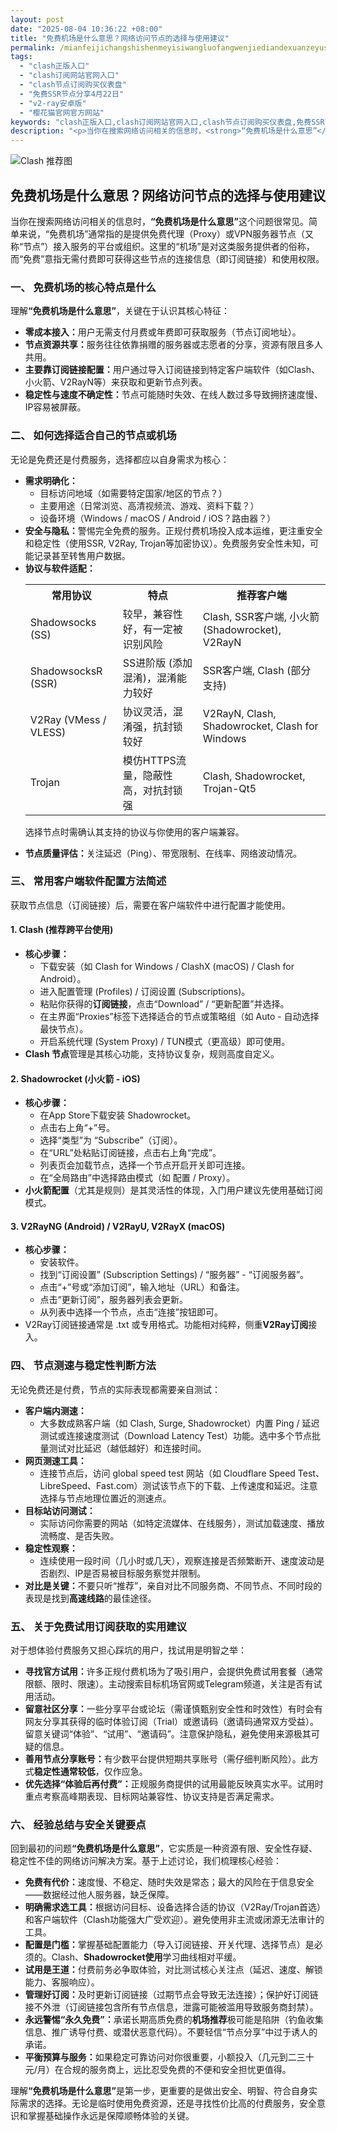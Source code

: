 ```yaml
---
layout: post
date: "2025-08-04 10:36:22 +08:00"
title: "免费机场是什么意思？网络访问节点的选择与使用建议"
permalink: /mianfeijichangshishenmeyisiwangluofangwenjiediandexuanzeyushiyongjianyi/
tags:
  - "clash正版入口"
  - "clash订阅网站官网入口"
  - "clash节点订阅购买仪表盘"
  - "免费SSR节点分享4月22日"
  - "v2-ray安卓版"
  - "樱花猫官网官方网站"
keywords: "clash正版入口,clash订阅网站官网入口,clash节点订阅购买仪表盘,免费SSR节点分享4月22日,v2-ray安卓版,樱花猫官网官方网站"
description: "<p>当你在搜索网络访问相关的信息时，<strong>“免费机场是什么意思”</strong>这个问题很常见。简单来说，“免费机场”通常指的是提供免费代理（Proxy）或VPN服务器节点（又称“节点”）接入服务的平台或组织。这里的“机场”是对这类服务提供者的俗称，而“免费”意指无需付费即可获得这些节点的连接信息（即订阅链接）和使用权限。</p>"
---
```


![Clash 推荐图](https://clashjd.github.io/assets/img/一元机场订阅.png)

## 免费机场是什么意思？网络访问节点的选择与使用建议

<p>当你在搜索网络访问相关的信息时，<strong>“免费机场是什么意思”</strong>这个问题很常见。简单来说，“免费机场”通常指的是提供免费代理（Proxy）或VPN服务器节点（又称“节点”）接入服务的平台或组织。这里的“机场”是对这类服务提供者的俗称，而“免费”意指无需付费即可获得这些节点的连接信息（即订阅链接）和使用权限。</p>
<h3>一、 免费机场的核心特点是什么</h3>
<p>理解<strong>“免费机场是什么意思”</strong>，关键在于认识其核心特征：</p>
<ul>
<li><strong>零成本接入：</strong>用户无需支付月费或年费即可获取服务（节点订阅地址）。</li>
<li><strong>节点资源共享：</strong>服务往往依靠捐赠的服务器或志愿者的分享，资源有限且多人共用。</li>
<li><strong>主要靠订阅链接配置：</strong>用户通过导入订阅链接到特定客户端软件（如Clash、小火箭、V2RayN等）来获取和更新节点列表。</li>
<li><strong>稳定性与速度不确定性：</strong>节点可能随时失效、在线人数过多导致拥挤速度慢、IP容易被屏蔽。</li>
</ul>
<h3>二、 如何选择适合自己的节点或机场</h3>
<p>无论是免费还是付费服务，选择都应以自身需求为核心：</p>
<ul>
<li><strong>需求明确化：</strong>
<ul>
<li>目标访问地域（如需要特定国家/地区的节点？）</li>
<li>主要用途（日常浏览、高清视频流、游戏、资料下载？）</li>
<li>设备环境（Windows / macOS / Android / iOS？路由器？）</li>
</ul>
</li>
<li><strong>安全与隐私：</strong>警惕完全免费的服务。正规付费机场投入成本运维，更注重安全和稳定性（使用SSR, V2Ray, Trojan等加密协议）。免费服务安全性未知，可能记录甚至转售用户数据。</li>
<li><strong>协议与软件适配：</strong>
<table>
<tr><th>常用协议</th><th>特点</th><th>推荐客户端</th></tr>
<tr><td>Shadowsocks (SS)</td><td>较早，兼容性好，有一定被识别风险</td><td>Clash, SSR客户端, 小火箭 (Shadowrocket), V2RayN</td></tr>
<tr><td>ShadowsocksR (SSR)</td><td>SS进阶版 (添加混淆)，混淆能力较好</td><td>SSR客户端, Clash (部分支持)</td></tr>
<tr><td>V2Ray (VMess / VLESS)</td><td>协议灵活，混淆强，抗封锁较好</td><td>V2RayN, Clash, Shadowrocket, Clash for Windows</td></tr>
<tr><td>Trojan</td><td>模仿HTTPS流量，隐蔽性高，对抗封锁强</td><td>Clash, Shadowrocket, Trojan-Qt5</td></tr>
</table>
<p>选择节点时需确认其支持的协议与你使用的客户端兼容。</li>
<li><strong>节点质量评估：</strong>关注延迟（Ping）、带宽限制、在线率、网络波动情况。</li>
</ul>
<h3>三、 常用客户端软件配置方法简述</h3>
<p>获取节点信息（订阅链接）后，需要在客户端软件中进行配置才能使用。</p>
<h4>1. Clash (推荐跨平台使用)</h4>
<ul>
<li><strong>核心步骤：</strong>
<ul>
<li>下载安装（如 Clash for Windows / ClashX (macOS) / Clash for Android）。</li>
<li>进入配置管理 (Profiles) / 订阅设置 (Subscriptions)。</li>
<li>粘贴你获得的<strong>订阅链接</strong>，点击“Download” / “更新配置”并选择。</li>
<li>在主界面“Proxies”标签下选择适合的节点或策略组（如 Auto - 自动选择最快节点）。</li>
<li>开启系统代理 (System Proxy) / TUN模式（更高级）即可使用。</li>
</ul>
</li>
<li><strong>Clash 节点</strong>管理是其核心功能，支持协议复杂，规则高度自定义。</li>
</ul>
<h4>2. Shadowrocket (小火箭 - iOS)</h4>
<ul>
<li><strong>核心步骤：</strong>
<ul>
<li>在App Store下载安装 Shadowrocket。</li>
<li>点击右上角“+”号。</li>
<li>选择“类型”为 “Subscribe”（订阅）。</li>
<li>在“URL”处粘贴订阅链接，点击右上角“完成”。</li>
<li>列表页会加载节点，选择一个节点开启开关即可连接。</li>
<li>在“全局路由”中选择路由模式（如 配置 / Proxy）。</li>
</ul>
</li>
<li><strong>小火箭配置</strong>（尤其是规则）是其灵活性的体现，入门用户建议先使用基础订阅模式。</li>
</ul>
<h4>3. V2RayNG (Android) / V2RayU, V2RayX (macOS)</h4>
<ul>
<li><strong>核心步骤：</strong>
<ul>
<li>安装软件。</li>
<li>找到“订阅设置” (Subscription Settings) / “服务器” - “订阅服务器”。</li>
<li>点击“+”号或“添加订阅”，输入地址（URL）和备注。</li>
<li>点击“更新订阅”，服务器列表会更新。</li>
<li>从列表中选择一个节点，点击“连接”按钮即可。</li>
</ul>
</li>
<li>V2Ray订阅链接通常是 .txt 或专用格式。功能相对纯粹，侧重<strong>V2Ray订阅</strong>接入。</li>
</ul>
<h3>四、 节点测速与稳定性判断方法</h3>
<p>无论免费还是付费，节点的实际表现都需要亲自测试：</p>
<ul>
<li><strong>客户端内测速：</strong>
<ul>
<li>大多数成熟客户端（如 Clash, Surge, Shadowrocket）内置 Ping / 延迟测试或连接速度测试（Download Latency Test）功能。选中多个节点批量测试对比延迟（越低越好）和连接时间。</li>
</ul>
</li>
<li><strong>网页测速工具：</strong>
<ul>
<li>连接节点后，访问 global speed test 网站（如 Cloudflare Speed Test、LibreSpeed、Fast.com）测试该节点下的下载、上传速度和延迟。注意选择与节点地理位置近的测速点。</li>
</ul>
</li>
<li><strong>目标站访问测试：</strong>
<ul>
<li>实际访问你需要的网站（如特定流媒体、在线服务），测试加载速度、播放流畅度、是否失败。</li>
</ul>
</li>
<li><strong>稳定性观察：</strong>
<ul>
<li>连续使用一段时间（几小时或几天），观察连接是否频繁断开、速度波动是否剧烈、IP是否易被目标服务察觉并限制。</li>
</ul>
</li>
<li><strong>对比是关键：</strong>不要只听“推荐”，亲自对比不同服务商、不同节点、不同时段的表现是找到<strong>高速线路</strong>的最佳途径。</li>
</ul>
<h3>五、 关于免费试用订阅获取的实用建议</h3>
<p>对于想体验付费服务又担心踩坑的用户，找试用是明智之举：</p>
<ul>
<li><strong>寻找官方试用：</strong>许多正规付费机场为了吸引用户，会提供免费试用套餐（通常限额、限时、限速）。主动搜索目标机场官网或Telegram频道，关注是否有试用活动。</li>
<li><strong>留意社区分享：</strong>一些分享平台或论坛（需谨慎甄别安全性和时效性）有时会有网友分享其获得的临时体验订阅（Trial）或邀请码（邀请码通常双方受益）。留意关键词“体验”、“试用”、“邀请码”。注意保护隐私，避免使用来源极其可疑的信息。</li>
<li><strong>善用节点分享账号：</strong>有少数平台提供短期共享账号（需仔细判断风险）。此方式<strong>稳定性通常较低</strong>，仅作应急。</li>
<li><strong>优先选择“体验后再付费”：</strong>正规服务商提供的试用最能反映真实水平。试用时重点考察高峰期表现、目标网站兼容性、协议支持是否满足需求。</li>
</ul>
<h3>六、 经验总结与安全关键要点</h3>
<p>回到最初的问题<strong>“免费机场是什么意思”</strong>，它实质是一种资源有限、安全性存疑、稳定性不佳的网络访问解决方案。基于上述讨论，我们梳理核心经验：</p>
<ul>
<li><strong>免费有代价：</strong>速度慢、不稳定、随时失效是常态；最大的风险在于信息安全——数据经过他人服务器，缺乏保障。</li>
<li><strong>明确需求选工具：</strong>根据访问目标、设备选择合适的协议（V2Ray/Trojan首选）和客户端软件（Clash功能强大广受欢迎）。避免使用非主流或闭源无法审计的工具。</li>
<li><strong>配置是门槛：</strong>掌握基础配置能力（导入订阅链接、开关代理、选择节点）是必须的。Clash、<strong>Shadowrocket使用</strong>学习曲线相对平缓。</li>
<li><strong>试用是王道：</strong>付费前务必争取体验，对比测试核心关注点（延迟、速度、解锁能力、客服响应）。</li>
<li><strong>管理好订阅：</strong>及时更新订阅链接（过期节点会导致无法连接）；保护好订阅链接不外泄（订阅链接包含所有节点信息，泄露可能被滥用导致服务商封禁）。</li>
<li><strong>永远警惕“永久免费”：</strong>承诺长期高质免费的<strong>机场推荐</strong>极可能是陷阱（钓鱼收集信息、推广诱导付费、或潜伏恶意代码）。不要轻信“节点分享”中过于诱人的承诺。</li>
<li><strong>平衡预算与服务：</strong>如果稳定可靠访问对你很重要，小额投入（几元到二三十元/月）在合规的服务商上，远比忍受免费的不便和安全担忧更值得。</li>
</ul>
<p>理解<strong>“免费机场是什么意思”</strong>是第一步，更重要的是做出安全、明智、符合自身实际需求的选择。无论是临时使用免费资源，还是寻找性价比高的付费服务，安全意识和掌握基础操作永远是保障顺畅体验的关键。</p>